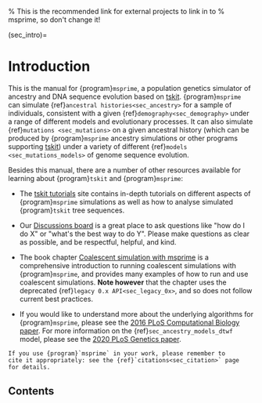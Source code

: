 % This is the recommended link for external projects to link in to
% msprime, so don't change it!

(sec_intro)=
# Introduction

This is the manual for {program}`msprime`, a population genetics
simulator of ancestry and DNA sequence evolution based on
[tskit](https://tskit.dev). {program}`msprime` can simulate
{ref}`ancestral histories<sec_ancestry>` for a sample of individuals,
consistent with a given {ref}`demography<sec_demography>` under a
range of different models and evolutionary processes. It
can also simulate {ref}`mutations <sec_mutations>` on a given ancestral
history (which can be produced by {program}`msprime` ancestry
simulations or other programs supporting [tskit](https://tskit.dev))
under a variety of different {ref}`models <sec_mutations_models>`
of genome sequence evolution.

Besides this manual, there are a number of other resources
available for learning about {program}`tskit` and {program}`msprime`:

- The [tskit tutorials](https://tskit.dev/tutorials) site contains
  in-depth tutorials on different aspects of {program}`msprime` simulations
  as well as how to analyse simulated {program}`tskit` tree sequences.

- Our [Discussions board](https://github.com/tskit-dev/msprime/discussions)
  is a great place to ask questions like "how do I do X" or "what's the best
  way to do Y". Please make questions as clear as possible, and be respectful,
  helpful, and kind.

- The book chapter
  [Coalescent simulation with msprime](https://link.springer.com/protocol/10.1007/978-1-0716-0199-0_9)
  is a comprehensive introduction to running coalescent simulations with
  {program}`msprime`, and provides many examples
  of how to run and use coalescent simulations. **Note however** that
  the chapter uses the deprecated {ref}`legacy 0.x API<sec_legacy_0x>`,
  and so does not follow current best practices.

- If you would like to understand more about the underlying algorithms
  for {program}`msprime`, please see the
  [2016 PLoS Computational Biology paper](https://doi.org/10.1371/journal.pcbi.1004842).
  For more information on the {ref}`sec_ancestry_models_dtwf` model,
  please see the [2020 PLoS Genetics paper](https://doi.org/10.1371/journal.pgen.1008619).

```{important}
If you use {program}`msprime` in your work, please remember to
cite it appropriately: see the {ref}`citations<sec_citation>` page
for details.
```

## Contents

```{tableofcontents}
```
